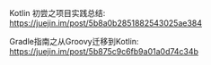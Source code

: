 Kotlin 初尝之项目实践总结: https://juejin.im/post/5b8a0b2851882543025ae384


Gradle指南之从Groovy迁移到Kotlin: https://juejin.im/post/5b875c9c6fb9a01a0d74c34b